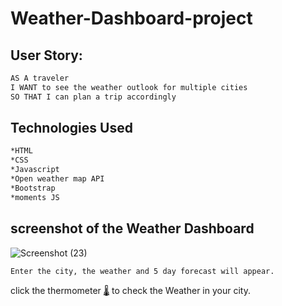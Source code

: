 # Weather-Dashboard-project

## User Story:

```md
AS A traveler
I WANT to see the weather outlook for multiple cities
SO THAT I can plan a trip accordingly
```

## Technologies Used 

```md
*HTML 
*CSS
*Javascript
*Open weather map API
*Bootstrap
*moments JS
```

## screenshot of the Weather Dashboard

![Screenshot (23)](https://user-images.githubusercontent.com/102045473/184535466-0a6fc0cf-08b3-4087-a117-550f402e6a75.png)

```md
Enter the city, the weather and 5 day forecast will appear.
```

click the thermometer [🌡](https://cykj40.github.io/Weather-Dashboard-project/) to check the Weather in your city.
